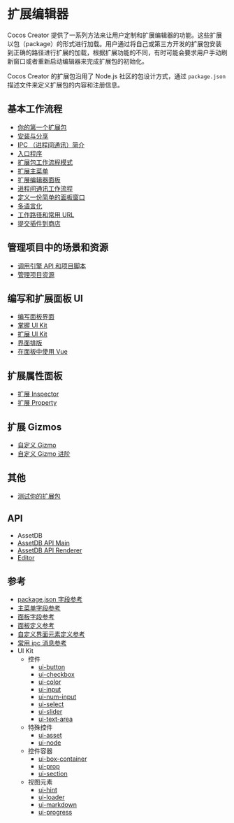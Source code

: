 # 扩展编辑器

Cocos Creator 提供了一系列方法来让用户定制和扩展编辑器的功能。这些扩展以包（package）的形式进行加载。用户通过将自己或第三方开发的扩展包安装到正确的路径进行扩展的加载，根据扩展功能的不同，有时可能会要求用户手动刷新窗口或者重新启动编辑器来完成扩展包的初始化。

Cocos Creator 的扩展包沿用了 Node.js 社区的包设计方式，通过 `package.json` 描述文件来定义扩展包的内容和注册信息。

## 基本工作流程

- [你的第一个扩展包](your-first-extension.md)
- [安装与分享](install-and-share.md)
- [IPC （进程间通讯）简介](introduction-to-ipc.md)
- [入口程序](entry-point.md)
- [扩展包工作流程模式](extension-workflow.md)
- [扩展主菜单](extends-main-menu.md)
- [扩展编辑器面板](extends-panel.md)
- [进程间通讯工作流程](ipc-workflow.md)
- [定义一份简单的面板窗口](define-simple-panel.md)
- [多语言化](i18n.md)
- [工作路径和常用 URL](working-directory.md)
- [提交插件到商店](submit-to-store.md)

## 管理项目中的场景和资源

- [调用引擎 API 和项目脚本](scene-script.md)
- [管理项目资源](asset-management.md)

## 编写和扩展面板 UI

- [编写面板界面](writing-your-panel.md)
- [掌握 UI Kit](using-ui-kit.md)
- [扩展 UI Kit](extends-ui-kit.md)
- [界面排版](layout-ui-element.md)
- [在面板中使用 Vue](work-with-vue.md)

## 扩展属性面板

- [扩展 Inspector](extends-inspector.md)
- [扩展 Property](extends-property.md)

## 扩展 Gizmos

- [自定义 Gizmo](custom-gizmo.md)
- [自定义 Gizmo 进阶](custom-gizmo-advance.md)


## 其他

- [测试你的扩展包](test-your-package.md)


## API

- AssetDB
 - [AssetDB API Main](api/asset-db/asset-db-main.md)
 - [AssetDB API Renderer](api/asset-db/asset-db-renderer.md)
- [Editor](api/editor-framework/index.md)

## 参考

- [package.json 字段参考](reference/package-json-reference.md)
- [主菜单字段参考](reference/main-menu-reference.md)
- [面板字段参考](reference/panel-json-reference.md)
- [面板定义参考](reference/panel-reference.md)
- [自定义界面元素定义参考](reference/custom-element-reference.md)
- [常用 ipc 消息参考](reference/ipc-reference.md)
- UI Kit
  - 控件
    - [ui-button](./reference/ui-button.md)
    - [ui-checkbox](./reference/ui-checkbox.md)
    - [ui-color](./reference/ui-color.md)
    - [ui-input](./reference/ui-input.md)
    - [ui-num-input](./reference/ui-num-input.md)
    - [ui-select](./reference/ui-select.md)
    - [ui-slider](./reference/ui-slider.md)
    - [ui-text-area](./reference/ui-text-area.md)
  - 特殊控件
    - [ui-asset](./reference/ui-asset.md)
    - [ui-node](./reference/ui-node.md)
  - 控件容器
    - [ui-box-container](./reference/ui-box-container.md)
    - [ui-prop](./reference/ui-prop.md)
    - [ui-section](./reference/ui-section.md)
  - 视图元素
    - [ui-hint](./reference/ui-hint.md)
    - [ui-loader](./reference/ui-loader.md)
    - [ui-markdown](./reference/ui-markdown.md)
    - [ui-progress](./reference/ui-progress.md)
